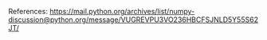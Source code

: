 References: https://mail.python.org/archives/list/numpy-discussion@python.org/message/VUGREVPU3VO236HBCFSJNLD5Y55S62JT/
